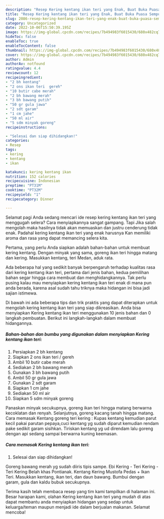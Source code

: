 ```yaml
---
description: "Resep Kering kentang ikan teri yang Enak, Buat Buka Puasa Sempurna"
title: "Resep Kering kentang ikan teri yang Enak, Buat Buka Puasa Sempurna"
slug: 2086-resep-kering-kentang-ikan-teri-yang-enak-buat-buka-puasa-sempurna
category: Uncategorized
date: 2022-10-06T15:50:39.195Z
image: https://img-global.cpcdn.com/recipes/7b494983f6015430/680x482cq70/kering-kentang-ikan-teri-foto-resep-utama.jpg
hideToc: false
enableToc: true
enableTocContent: false
thumbnail: https://img-global.cpcdn.com/recipes/7b494983f6015430/680x482cq70/kering-kentang-ikan-teri-foto-resep-utama.jpg
cover: https://img-global.cpcdn.com/recipes/7b494983f6015430/680x482cq70/kering-kentang-ikan-teri-foto-resep-utama.jpg
author: Admin
authorAv: notfound
ratingvalue: 4.4
reviewcount: 12
recipeingredient:
- "2 bh kentang"
- "2 ons ikan teri  gereh"
- "10 butir cabe merah"
- "2 bh bawang merah"
- "3 bh bawang putih"
- "50 gr gula jawa"
- "2 sdt garam"
- "1 cm jahe"
- "50 ml air"
- "5 sdm minyak goreng"
recipeinstructions:

- "Selesai dan siap dihidangkan!"
categories:
- Resep
tags:
- kering
- kentang
- ikan

katakunci: kering kentang ikan 
nutrition: 152 calories
recipecuisine: Indonesian
preptime: "PT31M"
cooktime: "PT32M"
recipeyield: "1"
recipecategory: Dinner

---
```



Selamat pagi Anda sedang mencari ide resep kering kentang ikan teri yang menggugah selera? Cara menyiapkannya sangat gampang. Tapi Jika salah mengolah maka hasilnya tidak akan memuaskan dan justru cenderung tidak enak. Padahal kering kentang ikan teri yang enak harusnya Kan memiliki aroma dan rasa yang dapat memancing selera kita.


Pertama, yang perlu Anda siapkan adalah bahan-bahan untuk membuat kering kentang. Dengan minyak yang sama, goreng ikan teri hingga matang dan kering. Masukkan kentang, teri Medan, aduk rata.

Ada beberapa hal yang sedikit banyak berpengaruh terhadap kualitas rasa dari kering kentang ikan teri, pertama dari jenis bahan, kedua pemilihan bahan segar hingga cara membuat dan menghidangkannya. Tak perlu pusing kalau mau menyiapkan kering kentang ikan teri enak di mana pun anda berada, karena asal sudah tahu triknya maka hidangan ini bisa jadi sajian istimewa.


Di bawah ini ada beberapa tips dan trik praktis yang dapat diterapkan untuk mengolah kering kentang ikan teri yang siap dikreasikan. Anda bisa menyiapkan Kering kentang ikan teri menggunakan 10 jenis bahan dan 0 langkah pembuatan. Berikut ini langkah-langkah dalam membuat hidangannya.

<!--inarticleads1-->

##### Bahan-bahan dan bumbu yang digunakan dalam menyiapkan Kering kentang ikan teri:

1. Persiapkan 2 bh kentang
1. Siapkan 2 ons ikan teri / gereh
1. Ambil 10 butir cabe merah
1. Sediakan 2 bh bawang merah
1. Gunakan 3 bh bawang putih
1. Ambil 50 gr gula jawa
1. Gunakan 2 sdt garam
1. Siapkan 1 cm jahe
1. Sediakan 50 ml air
1. Siapkan 5 sdm minyak goreng


Panaskan minyak secukupnya, goreng ikan teri hingga matang berwarna kecoklatan dan renyah. Selanjutnya, goreng kacang tanah hingga matang. Cara memasak Kentang goreng teri kering : Kupas kentang kemudian parut kecil pakai parutan pepaya,cuci kentang yg sudah diparut kemudian rendam pake sedikit garam sisihkan. Tiriskan kentang yg ud direndam lalu goreng dengan api sedang sampai berwarna kuning keemasan. 

<!--inarticleads2-->

##### Cara memasak Kering kentang ikan teri:


1. Selesai dan siap dihidangkan!

Goreng bawang merah yg sudah diiris tipis sampe. Ebi Kering - Teri Kering - Teri Kering Belah khas Pontianak. Kentang Kering Mustofa Pedas + Ikan Teri. Masukkan kentang, ikan teri, dan daun bawang. Bumbui dengan garam, gula dan kaldu bubuk secukupnya. 

Terima kasih telah membaca resep yang tim kami tampilkan di halaman ini. Besar harapan kami, olahan Kering kentang ikan teri yang mudah di atas dapat membantu anda menyiapkan hidangan yang sedap untuk keluarga/teman maupun menjadi ide dalam berjualan makanan. Selamat mencoba!
